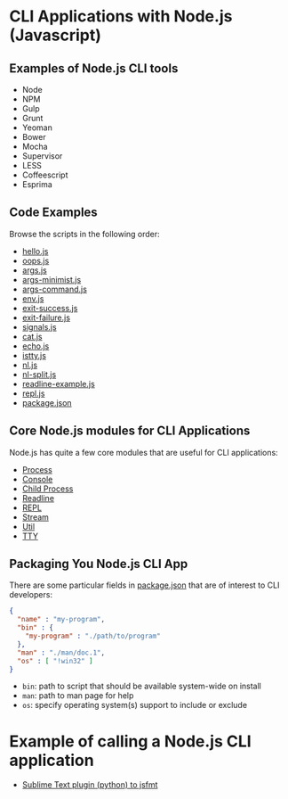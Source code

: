 # CLI Applications with Node.js (Javascript)

## Examples of Node.js CLI tools

- Node
- NPM
- Gulp
- Grunt
- Yeoman
- Bower
- Mocha
- Supervisor
- LESS
- Coffeescript
- Esprima

## Code Examples

Browse the scripts in the following order:

- [hello.js](hello.js)
- [oops.js](oops.js)
- [args.js](args.js)
- [args-minimist.js](args-minimist.js)
- [args-command.js](args-command.js)
- [env.js](env.js)
- [exit-success.js](exit-success.js)
- [exit-failure.js](exit-failure.js)
- [signals.js](signals.js)
- [cat.js](cat.js)
- [echo.js](echo.js)
- [istty.js](istty.js)
- [nl.js](nl.js)
- [nl-split.js](nl-split.js)
- [readline-example.js](readline-example.js)
- [repl.js](repl.js)
- [package.json](package.json)

## Core Node.js modules for CLI Applications

Node.js has quite a few core modules that are useful for CLI applications:

- [Process](http://nodejs.org/api/process.html)
- [Console](http://nodejs.org/api/console.html)
- [Child Process](http://nodejs.org/api/child_process.html)
- [Readline](http://nodejs.org/api/readline.html)
- [REPL](http://nodejs.org/api/repl.html)
- [Stream](http://nodejs.org/api/stream.html)
- [Util](http://nodejs.org/api/util.html)
- [TTY](http://nodejs.org/api/tty.html)

## Packaging You Node.js CLI App

There are some particular fields in [package.json](https://www.npmjs.org/doc/files/package.json.html) that are of interest to CLI developers:

```json
{
  "name" : "my-program",
  "bin" : {
    "my-program" : "./path/to/program"
  },
  "man" : "./man/doc.1",
  "os" : [ "!win32" ]
}
```

- `bin`: path to script that should be available system-wide on install
- `man`: path to man page for help
- `os`: specify operating system(s) support to include or exclude

# Example of calling a Node.js CLI application

- [Sublime Text plugin (python) to jsfmt](https://gist.github.com/hparra/af67e9a39037a3bfdbed)
